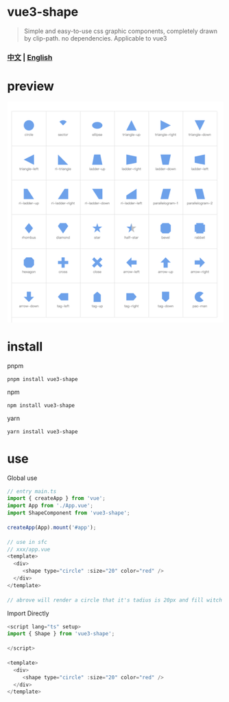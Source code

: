 # vue3-shape    
> Simple and easy-to-use css graphic components, completely drawn by clip-path. no dependencies. Applicable to vue3     

### [中文](README.md) | [English](README-EN.md)    

# preview    

<div style="display: flex; justify-content: center"><img src='./assets/shape-img-1.png' align="center" /></div>

# install
pnpm     
```shell
pnpm install vue3-shape
```
npm     
```shell
npm install vue3-shape
```
yarn     
```shell
yarn install vue3-shape
```

# use     

Global use
```javascript
// entry main.ts
import { createApp } from 'vue';
import App from './App.vue';
import ShapeComponent from 'vue3-shape';

createApp(App).mount('#app');

// use in sfc
// xxx/app.vue
<template>
  <div>
     <shape type="circle" :size="20" color="red" />
  </div>
</template>

// abrove will render a circle that it's tadius is 20px and fill witch red color;
```    
Import Directly
```javascript
<script lang="ts" setup>
import { Shape } from 'vue3-shape';

</script>

<template>
  <div>
     <shape type="circle" :size="20" color="red" />
  </div>
</template>
```

